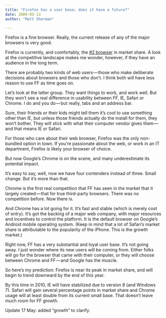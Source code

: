 ```yaml
---
title: "Firefox has a user base; does it have a future?"
date: 2009-05-13
author: "Matt Sherman"

---
```


Firefox is a fine browser. Really, the current release of any of the major browsers is very good.

Firefox is currently, and comfortably, the [#2 browser](http://weblogs.mozillazine.org/asa/archives/2009/05/longterm_browse.html) in market share. A look at the competitive landscape makes me wonder, however, if they have an audience in the long term.

There are probably two kinds of web users — those who make deliberate decisions about browsers and those who don’t. I think both will have less reason to use FF as time goes on.

Let’s look at the latter group. They want things to work, and work well. But they won’t see a real difference in usability between FF, IE, Safari or Chrome. I do and you do — but really, tabs and an address bar.

Sure, their friends or their kids might tell them it’s cool to use something other than IE, but unless those friends actually do the install for them, they won’t bother. They will stick with what their computer vendor gives them — and that means IE or Safari.

For those who care about their web browser, Firefox was the only non-bundled option in town. If you’re passionate about the web, or work in an IT department, Firefox is likely your browser of choice.

But now Google’s Chrome is on the scene, and many underestimate its potential impact.

It’s easy to say, well, now we have four contenders instead of three. Small change. But it’s more than that.

Chrome is the first real competition that FF has seen in the market that it largely created — that for true third-party browsers. There was no competition before. Now there is.

And Chrome has a lot going for it. It’s fast and stable (which is merely cost of entry). It’s got the backing of a major web company, with major resources and incentives to control the platform. It is the default browser on Google’s Android mobile operating system. (Keep in mind that a lot of Safari’s market share is attributable to the popularity of the iPhone. This is the growth market.)

Right now, FF has a very substantial and loyal user base. It’s not going away. I just wonder where its new users will be coming from. Either folks will go for the browser that came with their computer, or they will choose between Chrome and FF — and Google has the muscle.

So here’s my prediction: Firefox is near its peak in market share, and will begin to trend downward by the end of this year.

By this time in 2010, IE will have stabilized due to version 8 (and Windows 7). Safari will gain several percentage points in market share and Chrome usage will at least double from its current small base. That doesn’t leave much room for FF growth.

Update 17 May: added “growth” to clarify.

